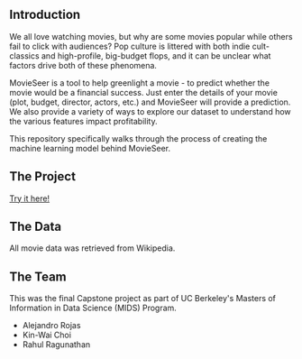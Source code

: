 ## Introduction

We all love watching movies, but why are some movies popular while others fail to click with audiences? 
Pop culture is littered with both indie cult-classics and high-profile, big-budget flops, and it can be unclear what factors drive both of these phenomena.

MovieSeer is a tool to help greenlight a movie - to predict whether the movie would be a financial success. Just enter the details of your movie (plot, budget, director, actors, etc.) and MovieSeer will provide a prediction. We also provide a variety of ways to explore our dataset to understand how the various features impact profitability. 

This repository specifically walks through the process of creating the machine learning model behind MovieSeer.

## The Project

[Try it here!](https://movierevenuewebsite.herokuapp.com)

## The Data

All movie data was retrieved from Wikipedia.

## The Team

This was the final Capstone project as part of UC Berkeley's Masters of Information in Data Science (MIDS) Program.

* Alejandro Rojas
* Kin-Wai Choi
* Rahul Ragunathan
